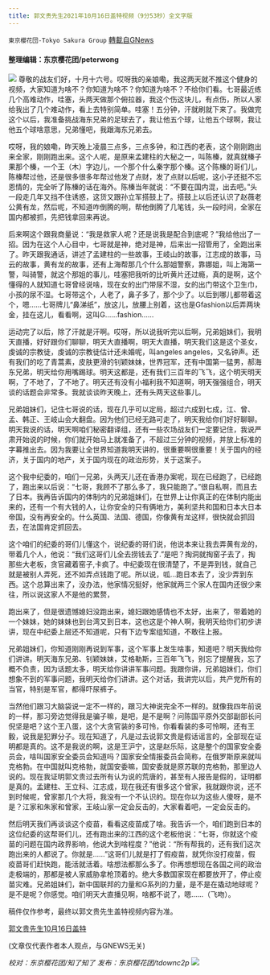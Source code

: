 ```yaml
---
title: 郭文贵先生2021年10月16日盖特视频（9分53秒）全文字版
---
```

`東京櫻花団-Tokyo Sakura Group` [轉載自GNews](https://gnews.org/zh-hans/1598562/)

#### 整理编辑：东京樱花团/peterwong
![](https://assets.gnews.org/wp-content/uploads/2021/10/g.png)
尊敬的战友们好，十月十六号。哎呀我的亲娘嘞，我这两天就不推这个健身的视频，大家知道为啥不？你知道为啥不？你知道为啥不？不给你们看。七哥最近练几个高难动作，哇塞，头两天做那个俯拉器，我这个伤这块儿，有点伤，所以人家给我出了几个难动作，看上去特别简单。哇塞！五分钟，汗就刷就下来了。我做完这个以后，我准备挑战海东兄弟的足球去了，我让他五个球，让他五个球啊，我让他五个球啥意思，兄弟懂吧，我跟海东兄弟去。

哎呀，我的娘嘞，昨天晚上凌晨三点多，三点多钟，和江西的老表，这个刚刚跑出来全家，刚刚跑出来。这个人呢，是原来孟建柱的大秘之一，叫陈榛，就真就榛子果那个榛，一个王（木）字边儿，一个那个什么秦字那个榛。这个陈榛的哥们儿，陈榛帮过他，还是很多很多年帮过他发了点财，发了点财以后呢，这小子还挺不忘恩情的，完全听了陈榛的话在海外。陈榛当年就说：“不要在国内混，出去吧。”头一段走几年又挡不住诱惑，这货又跟孙立军搭鼓上了。搭鼓上以后还认识了赵薇老公黄有龙，然后呢，不知道咋倒腾的啊，帮他倒腾了几笔钱，头一段时间，全家在国内都被抓，先把钱拿回来再说。

后来啊这个跟我商量说：“我是救家人呢？还是说我是配合到底呢？”我给他出了一招。因为在这个人心目中，七哥就是神，绝对是神，后来出一招管用了，全跑出来了。昨天跟我通话，讲述了孟建柱的一些故事，王岐山的故事，江志成的故事，马云的故事，黄有龙的故事，还有上海帮那几个什么那姐警察，靠娜姐，叫上海第一警，叫骑警，就这个那姐的事儿，哇塞把我听的比听黄片还过瘾，真的是啊，这个懂得的人就知道七哥曾经说啥，现在女的出门带尿不湿，女的出门带这个卫生巾，小孩的尿不湿。七哥带这个，人老了，鼻子多了，那个少了。以后到哪儿都带着这个，嗯……七哥牌儿“鼻涕纸”，放这儿，放腰上别着，这也是Gfashion以后弄两块金，挂在这儿，看看啊，这叫G……fashion……

运动完了以后，除了汗就是汗啊。哎呀，所以说我听完以后啊，兄弟姐妹们，我明天直播，好好跟你们聊聊，明天大直播啊，明天大直播，明天我们这是这个圣女，虔诚的宗教徒，虔诚的宗教徒估计还未婚呢，叫angeles angeles，又名钟声。还有我们的吃了青蒿素，皮肤更滑的钊颖妹妹，世界冠军，还有中国第一猛男，郝海东兄弟，明天给你用嘴踢球。明天这都是，还有我们三百年的飞飞，这个明天明天啊，了不地了，了不地了。明天还有没有小福利我不知道啊，明天强强组合，明天谈的话题会非常多。我就谈谈昨天晚上，还有头两天这些事儿。

兄弟姐妹们，记住七哥说的话，现在几乎可以定局，超过六成到七成，江、曾、孟、韩正、王岐山会大翻盘。因为他们已经无路可走了，明天我给你们好好聊聊。明天我说的话，明天啊咱们秘密翻译组，还有一些农场战友们一定要记住，我说严肃开始说的时候，你们就开始马上就准备了，不超过三分钟的视频，并放上标准的字幕推出去。因为我要让全世界知道我明天讲的，很重要啊很重要！关于国内的经济，关于国内的地产，关于国内现在的政治形势，关于这案子。

这个我中纪委的，咱们一兄弟，头两天儿还在香港办案呢，现在已经跑了，已经跑了，跑出来以后说：“七哥，我顾不了那么多了，我只能跑了。”很自私啊，而且去了日本。我再告诉国内的体制内的兄弟姐妹们，在世界上让你真正的在体制内能出来的，还有一个有大钱的人，让你安全的只有俩地方，美利坚共和国和日本大日本帝国，没有再安全的。什么英国、法国、德国，你像黄有龙这样，很快就会抓回去，在法国肯定抓回去。

这个咱们的纪委的哥们儿懂这个，说纪委的哥们说，他说本来让我去弄黄有龙的，带着几个人，他说：“我们这哥们儿全去捞钱去了.”是吧？掏洞就掏窑子去了，掏那些大老板，贪官藏着窑子,卡疯了。中纪委现在很清楚了，不是弄到钱，就自己就是被别人弄死，还不如弄点钱跑了呢。所以说，呱…跑日本去了，没少弄到东西。这个总算出来了，没办法，他家情况挺好，他家就两三个家人在国内还很少来往，所以说这家人不是他的累赘，

跑出来了，但是很遗憾媳妇没跑出来，媳妇跟她感情也不太好，出来了，带着她的一个妹妹，她的妹妹也到台湾又到日本，这也这是个神人啊，我明天给你们初步讲讲，现在中纪委上层还不知道呢，只有下边专案组知道，不敢往上报。

兄弟姐妹们，你知道刚刚再说到军事，这个军事上发生啥事，知道吧？明天我给你们讲讲。明天海东兄弟、钊颖妹妹，艾格勒斯，三百年飞飞，别忘了提醒我，忘了概不负责，因为话题太多，明天给你讲讲军事问题。我跟你讲，兄弟姐妹们，你们想象不到的军事问题，我明天给你们讲讲。这个对话，我讲完以后，共产党所有的当官，特别是军官，都得吓尿裤子。

当然他们跟习大脑袋说一定不一样的，跟习大神说完全不一样的。就像我四年前说的一样，那习旁边觉得我是骗子嘛，是吧，是不是啊？问陈国平原外交部副部长问倪坚是吧？这个王八蛋，这个大贪官装的多可怜，你看看装的多可怜啊，还有王毅，说我是犯罪分子。现在知道了，凡是过去说郭文贵是假话谣言的，全部现在证明都是真的。这不是我说的啊，这是王沪宁，这是赵乐际，这是整个的国家安全委员会，啥叫国家安全委员会知道吗？国家安全情报委员会简称，在俄罗斯原来就叫克格勃。在中国就叫克格勃，就国安委嘛，国安委就是原苏联的克格勃，那里边人说的。现在我证明郭文贵过去所有认为说的荒唐的，甚至有人报告是假的，证明都是真的。孟建柱、王立科、江志成，现在我还有很多这个曾家，我就跟你说，还不到时候呢，曾家那几个大将，我没有一个不认识的。现在你以为这些人傻呀，是不是？江家和朱家和曾家，王岐山家一定会反击的，大家看着吧，一定会反击的。

然后明天我们再谈谈这个疫苗，看看这疫苗成了啥。我告诉一个，咱们跑到日本的这位纪委的这帮哥们儿，还有跑出来的江西的这个老板他说：“七哥，你就这个疫苗的问题在国内政界影响，他说大到啥程度？”他说：“所有帮我的，还有我们这次跑出来的人都说了。你就是……”这哥们儿就是打了假疫苗，就凭你没打疫苗，假疫苗哥们赶快跑，能活就活着。啥想法都那么多了。你再想想现在各国之间的政治走极端的，那都是被人家威胁拿枪顶着的。绝大多数国家现在都要放开了，停止疫苗灾难。兄弟姐妹们，新中国联邦的力量和G系列的力量，是不是在撬动地球呢？是不是呢？你感觉。咱们明天大直播见啊，啥都不说了，嗯……（飞吻）。

稿件仅作参考，最终以郭文贵先生盖特视频内容为准。

[郭文贵先生10月16日盖特](https://gettr.com/post/pebnmn4403)

(文章仅代表作者本人观点，与GNEWS无关)

*校对：东京樱花团/知了知了
发布：东京樱花团/tdownc2p*
![](https://assets.gnews.org/wp-content/uploads/2021/08/image0-1-36.jpg)
